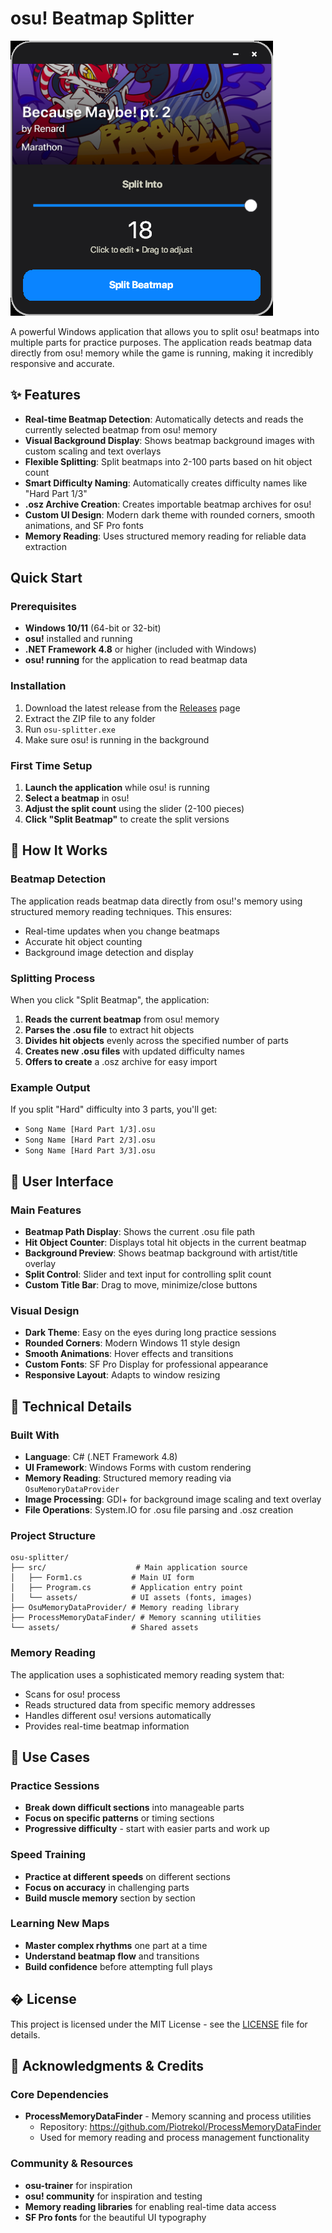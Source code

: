 # osu! Beatmap Splitter

![osu! Beatmap Splitter](screenshots/osu-splitter.png)

A powerful Windows application that allows you to split osu! beatmaps into multiple parts for practice purposes. The application reads beatmap data directly from osu! memory while the game is running, making it incredibly responsive and accurate.

## ✨ Features

- **Real-time Beatmap Detection**: Automatically detects and reads the currently selected beatmap from osu! memory
- **Visual Background Display**: Shows beatmap background images with custom scaling and text overlays
- **Flexible Splitting**: Split beatmaps into 2-100 parts based on hit object count
- **Smart Difficulty Naming**: Automatically creates difficulty names like "Hard Part 1/3"
- **.osz Archive Creation**: Creates importable beatmap archives for osu!
- **Custom UI Design**: Modern dark theme with rounded corners, smooth animations, and SF Pro fonts
- **Memory Reading**: Uses structured memory reading for reliable data extraction

##  Quick Start

### Prerequisites

- **Windows 10/11** (64-bit or 32-bit)
- **osu!** installed and running
- **.NET Framework 4.8** or higher (included with Windows)
- **osu! running** for the application to read beatmap data

### Installation

1. Download the latest release from the [Releases](https://github.com/cfxosu/osu-splitter/releases) page
2. Extract the ZIP file to any folder
3. Run `osu-splitter.exe`
4. Make sure osu! is running in the background

### First Time Setup

1. **Launch the application** while osu! is running
2. **Select a beatmap** in osu!
3. **Adjust the split count** using the slider (2-100 pieces)
4. **Click "Split Beatmap"** to create the split versions

## 📖 How It Works

### Beatmap Detection
The application reads beatmap data directly from osu!'s memory using structured memory reading techniques. This ensures:
- Real-time updates when you change beatmaps
- Accurate hit object counting
- Background image detection and display

### Splitting Process
When you click "Split Beatmap", the application:
1. **Reads the current beatmap** from osu! memory
2. **Parses the .osu file** to extract hit objects
3. **Divides hit objects** evenly across the specified number of parts
4. **Creates new .osu files** with updated difficulty names
5. **Offers to create** a .osz archive for easy import

### Example Output
If you split "Hard" difficulty into 3 parts, you'll get:
- `Song Name [Hard Part 1/3].osu`
- `Song Name [Hard Part 2/3].osu`
- `Song Name [Hard Part 3/3].osu`

## 🎨 User Interface

### Main Features
- **Beatmap Path Display**: Shows the current .osu file path
- **Hit Object Counter**: Displays total hit objects in the current beatmap
- **Background Preview**: Shows beatmap background with artist/title overlay
- **Split Control**: Slider and text input for controlling split count
- **Custom Title Bar**: Drag to move, minimize/close buttons

### Visual Design
- **Dark Theme**: Easy on the eyes during long practice sessions
- **Rounded Corners**: Modern Windows 11 style design
- **Smooth Animations**: Hover effects and transitions
- **Custom Fonts**: SF Pro Display for professional appearance
- **Responsive Layout**: Adapts to window resizing

## 🔧 Technical Details

### Built With
- **Language**: C# (.NET Framework 4.8)
- **UI Framework**: Windows Forms with custom rendering
- **Memory Reading**: Structured memory reading via `OsuMemoryDataProvider`
- **Image Processing**: GDI+ for background image scaling and text overlay
- **File Operations**: System.IO for .osu file parsing and .osz creation

### Project Structure
```
osu-splitter/
├── src/                    # Main application source
│   ├── Form1.cs           # Main UI form
│   ├── Program.cs         # Application entry point
│   └── assets/            # UI assets (fonts, images)
├── OsuMemoryDataProvider/ # Memory reading library
├── ProcessMemoryDataFinder/ # Memory scanning utilities
└── assets/                # Shared assets
```

### Memory Reading
The application uses a sophisticated memory reading system that:
- Scans for osu! process
- Reads structured data from specific memory addresses
- Handles different osu! versions automatically
- Provides real-time beatmap information

## 🎯 Use Cases

### Practice Sessions
- **Break down difficult sections** into manageable parts
- **Focus on specific patterns** or timing sections
- **Progressive difficulty** - start with easier parts and work up

### Speed Training
- **Practice at different speeds** on different sections
- **Focus on accuracy** in challenging parts
- **Build muscle memory** section by section

### Learning New Maps
- **Master complex rhythms** one part at a time
- **Understand beatmap flow** and transitions
- **Build confidence** before attempting full plays

## � License

This project is licensed under the MIT License - see the [LICENSE](LICENSE) file for details.

## 🙏 Acknowledgments & Credits

### Core Dependencies
- **ProcessMemoryDataFinder** - Memory scanning and process utilities
  - Repository: https://github.com/Piotrekol/ProcessMemoryDataFinder
  - Used for memory reading and process management functionality

### Community & Resources
- **osu-trainer** for inspiration
- **osu! community** for inspiration and testing
- **Memory reading libraries** for enabling real-time data access
- **SF Pro fonts** for the beautiful UI typography
